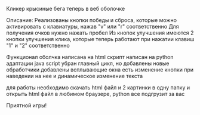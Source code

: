 Кликер крысиные бега теперь в веб оболочке

Описание:
  Реализованы кнопки победы и сброса, которые можно активировать с клавиатуры, нажав "v" или "r" соответственно
  Для получения очков нужно нажать пробел
  Из кнопок улучшения имеются 2 кнопки улучшения клика, которые теперь работают при нажатии клавиш "1" и "2" соответственно

Функционал
  оболчка написана на html
  скрипт написан на python адаптации java script
  убран главный цикл, но добавлены новые обработчики
  добавлены всплывающие окна
  есть изменение кнопки при наведении на нее и динамическое изменение текста

для работы необходимо скачать html файл и 2 картинки в одну папку и открыть html файл в любимом браузере, python все подгрузит за вас

Приятной игры!

